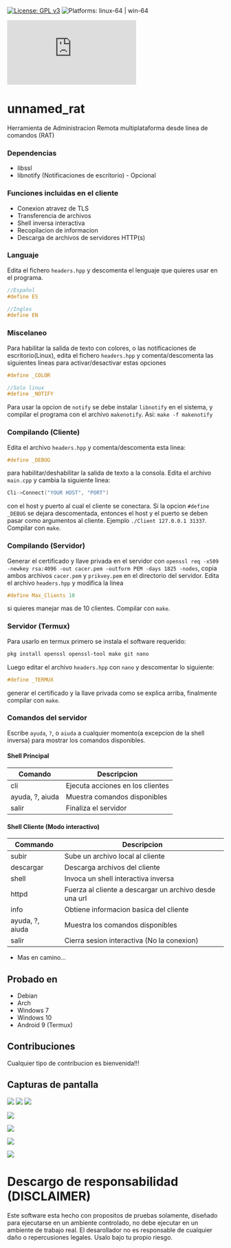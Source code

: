 [![License: GPL v3](https://img.shields.io/badge/License-GPLv3-blue.svg)](https://www.gnu.org/licenses/gpl-3.0) ![Platforms: linux-64 | win-64](https://img.shields.io/badge/platform-linux--64%20|%20win--64-success.svg)

![English Documentation](https://github.com/d3adlym1nd/unnamed_rat/blob/master/README.md)
# unnamed_rat
Herramienta de Administracion Remota multiplataforma desde linea de comandos (RAT)

### Dependencias
- libssl
- libnotify (Notificaciones de escritorio) - Opcional

### Funciones incluidas en el cliente
- Conexion atravez de TLS
- Transferencia de archivos
- Shell inversa interactiva
- Recopilacion de informacion
- Descarga de archivos de servidores HTTP(s)

### Languaje
Edita el fichero `headers.hpp` y descomenta el lenguaje que quieres usar en el programa.
```cpp
//Español
#define ES

//Ingles
#define EN
```

### Miscelaneo
Para habilitar la salida de texto con colores, o las notificaciones de escritorio(Linux), edita el fichero `headers.hpp` y comenta/descomenta las siguientes lineas para activar/desactivar estas opciones
```cpp
#define _COLOR 

//Solo linux
#define _NOTIFY
```
Para usar la opcion de `notify` se debe instalar `libnotify` en el sistema, y compilar el programa con el archivo `makenotify`. Asi: `make -f makenotify`

### Compilando (Cliente)
Edita el archivo `headers.hpp` y comenta/descomenta esta linea:
```cpp
#define _DEBUG
```
para habilitar/deshabilitar la salida de texto a la consola. Edita el archivo `main.cpp` y cambia la siguiente linea:
```cpp
Cli->Connect("YOUR HOST", "PORT")
```
con el host y puerto al cual el cliente se conectara. Si la opcion `#define _DEBUG` se dejara descomentada, entonces el host y el puerto se deben pasar como argumentos al cliente. Ejemplo `./Client 127.0.0.1 31337`. Compilar con `make`.

### Compilando (Servidor)
Generar el certificado y llave privada en el servidor con `openssl req -x509 -newkey rsa:4096 -out cacer.pem -outform PEM -days 1825 -nodes`, copia ambos archivos `cacer.pem` y `prikvey.pem` en el directorio del servidor.
Edita el archivo `headers.hpp` y modifica la linea
```cpp
#define Max_Clients 10
```
si quieres manejar mas de 10 clientes. Compilar con `make`.


### Servidor (Termux)
Para usarlo en termux primero se instala el software requerido:
```sh
pkg install openssl openssl-tool make git nano
```
Luego editar el archivo `headers.hpp` con `nano` y descomentar lo siguiente:
```cpp
#define _TERMUX
```
 generar el certificado y la llave privada como se explica arriba, finalmente compilar con `make`.

### Comandos del servidor
Escribe `ayuda`, `?`, o `aiuda` a cualquier momento(a excepcion de la shell inversa) para mostrar los comandos disponibles.

#### Shell Principal
Comando | Descripcion
------- | ------
cli | Ejecuta acciones en los clientes
ayuda, ?, aiuda | Muestra comandos disponibles
salir | Finaliza el servidor

#### Shell Cliente (Modo interactivo)
Commando | Descripcion
-------- | ------
subir | Sube un archivo local al cliente
descargar | Descarga archivos del cliente
shell | Invoca un shell interactiva inversa
httpd | Fuerza al cliente a descargar un archivo desde una url
info | Obtiene informacion basica del cliente
ayuda, ?, aiuda | Muestra los comandos disponibles
salir | Cierra sesion interactiva (No la conexion)
- Mas en camino...

## Probado en
- Debian
- Arch
- Windows 7
- Windows 10
- Android 9 (Termux)

## Contribuciones
Cualquier tipo de contribucion es bienvenida!!!

## Capturas de pantalla
![](https://i.imgur.com/r6FewoQ.jpg)
![](https://i.imgur.com/fUgwlZx.jpg)
![](https://i.imgur.com/AZqPXmg.jpg)

![](https://i.imgur.com/p04wBN1.jpg)

![](https://i.imgur.com/NF7cQUC.jpg)

![](https://i.imgur.com/7Q4yjxh.jpg)

![](https://i.imgur.com/TNRV7kh.jpg)

# Descargo de responsabilidad (DISCLAIMER)
Este software esta hecho con propositos de pruebas solamente, diseñado para ejecutarse en un ambiente controlado, no debe ejecutar en un ambiente de trabajo real. El desarollador no es responsable de cualquier daño o repercusiones legales. Usalo bajo tu propio riesgo.
